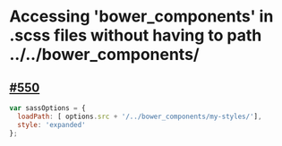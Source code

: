 # Accessing 'bower_components' in .scss files without having to path ../../bower_components/

## [#550](https://github.com/Swiip/generator-gulp-angular/issues/550)

```javascript
var sassOptions = {
  loadPath: [ options.src + '/../bower_components/my-styles/'],
  style: 'expanded'
};
```
